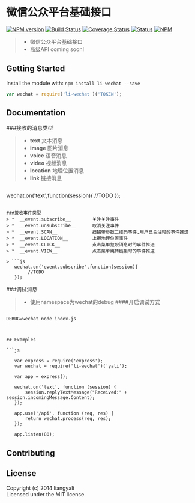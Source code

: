 # 微信公众平台基础接口
[![NPM version](https://badge.fury.io/js/li-wechat.svg)](http://badge.fury.io/js/li-wechat)
[![Build Status](https://travis-ci.org/liangyali/li-wechat.svg?branch=master)](https://travis-ci.org/liangyali/li-wechat)
[![Coverage Status](https://coveralls.io/repos/liangyali/li-wechat/badge.png?branch=master)](https://coveralls.io/r/liangyali/li-wechat?branch=master)
[![Status](https://david-dm.org/liangyali/li-wechat.png)](https://david-dm.org/liangyali/li-wechat)
[![NPM](https://nodei.co/npm/li-wechat.png?downloads=true&stars=true)](https://nodei.co/npm/li-wechat/)

> * 微信公众平台基础接口
> * 高级API coming soon!


## Getting Started

Install the module with: `npm install li-wechat --save`

```js
var wechat = require('li-wechat')('TOKEN');
```

## Documentation

###接收的消息类型
> *  __text__       文本消息
> *  __image__      图片消息
> *  __voice__      语音消息
> *  __video__      视频消息
> *  __location__   地理位置消息
> *  __link__       链接消息

> ```js
   wechat.on('text',function(session){
        //TODO
   });
```

###接收事件类型
> *  __event.subscribe__        关注关注事件
> *  __event.unsubscribe__      取消关注事件
> *  __event.SCAN__             扫描带参数二维码事件,用户已关注时的事件推送
> *  __event.LOCATION__         上报地理位置事件
> *  __event.CLICK__            点击菜单拉取消息时的事件推送
> *  __event.VIEW__             点击菜单跳转链接时的事件推送

> ```js
   wechat.on('event.subscribe',function(session){
        //TODO
   });
```

###调试消息
> * 使用namespace为wechat的debug
####开启调试方式
> ```shell
    DEBUG=wechat node index.js
```


## Examples

```js

   var express = require('express');
   var wechat = require('li-wechat')('yali');

   var app = express();

   wechat.on('text', function (session) {
       session.replyTextMessage("Received:" + session.incomingMessage.Content);
   });

   app.use('/api', function (req, res) {
       return wechat.process(req, res);
   });

   app.listen(80);
```


## Contributing



## License

Copyright (c) 2014 liangyali  
Licensed under the MIT license.
